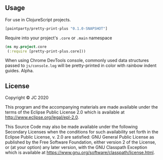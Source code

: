 ## Usage

For use in ClojureScript projects.

```Clojure
[paintparty/pretty-print-plus "0.1.0-SNAPSHOT"]
```

Require into your project's `.core` or `.main` namespace

```Clojure
(ns my.project.core
 (:require [pretty-print-plus.core]))
```

When using Chrome DevTools console, commonly used data structures passed to `js/console.log` will be pretty-printed in color with rainbow indent guides.
Alpha.

## License

Copyright © JC 2020

This program and the accompanying materials are made available under the
terms of the Eclipse Public License 2.0 which is available at
http://www.eclipse.org/legal/epl-2.0.

This Source Code may also be made available under the following Secondary
Licenses when the conditions for such availability set forth in the Eclipse
Public License, v. 2.0 are satisfied: GNU General Public License as published by
the Free Software Foundation, either version 2 of the License, or (at your
option) any later version, with the GNU Classpath Exception which is available
at https://www.gnu.org/software/classpath/license.html.
